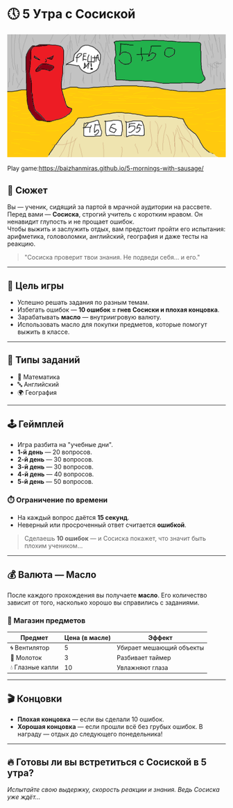 # 🕔 5 Утра с Сосиской

![Сосиска злится](./src/images/angrySausage.png)

Play game:https://baizhanmiras.github.io/5-mornings-with-sausage/

## 📜 Сюжет

Вы — ученик, сидящий за партой в мрачной аудитории на рассвете.  
Перед вами — **Сосиска**, строгий учитель с коротким нравом. Он ненавидит глупость и не прощает ошибок.  
Чтобы выжить и заслужить отдых, вам предстоит пройти его испытания:  
арифметика, головоломки, английский, география и даже тесты на реакцию.

> "Сосиска проверит твои знания. Не подведи себя... и его."

---

## 🎯 Цель игры

- Успешно решать задания по разным темам.
- Избегать ошибок — **10 ошибок = гнев Сосиски и плохая концовка**.
- Зарабатывать **масло** — внутриигровую валюту.
- Использовать масло для покупки предметов, которые помогут выжить в классе.

---

## 🧠 Типы заданий

- 🔢 Математика
- 🔤 Английский
- 🌍 География

---

## 🕹️ Геймплей

- Игра разбита на "учебные дни".
- **1-й день** — 20 вопросов.
- **2-й день** — 30 вопросов.
- **3-й день** — 30 вопросов.
- **4-й день** — 40 вопросов.
- **5-й день** — 50 вопросов.

### ⏱️ Ограничение по времени

- На каждый вопрос даётся **15 секунд**.
- Неверный или просроченный ответ считается **ошибкой**.

> Сделаешь **10 ошибок** — и Сосиска покажет, что значит быть плохим учеником...

---

## 💰 Валюта — Масло

После каждого прохождения вы получаете **масло**. Его количество зависит от того, насколько хорошо вы справились с заданиями.

### 🛒 Магазин предметов

| Предмет          | Цена (в масле) | Эффект                   |
| ---------------- | -------------- | ------------------------ |
| 🌀 Вентилятор    | 5              | Убирает мешающий объекты |
| 🔨 Молоток       | 3              | Разбивает таймер         |
| 💧 Глазные капли | 10             | Увлажняют глаза          |

---

## 🎬 Концовки

- **Плохая концовка** — если вы сделали 10 ошибок.
- **Хорошая концовка** — если прошли всё без грубых ошибок. В награду — отдых до следующего понедельника!

---

## 🔥 Готовы ли вы встретиться с Сосиской в 5 утра?

_Испытайте свою выдержку, скорость реакции и знания. Ведь Сосиска уже ждёт…_
